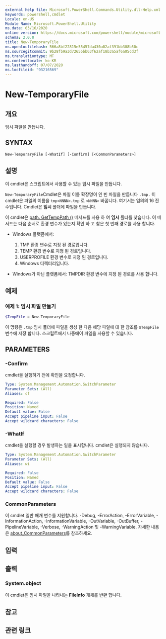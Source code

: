 ```yaml
---
external help file: Microsoft.PowerShell.Commands.Utility.dll-Help.xml
keywords: powershell,cmdlet
Locale: en-US
Module Name: Microsoft.PowerShell.Utility
ms.date: 03/16/2020
online version: https://docs.microsoft.com/powershell/module/microsoft.powershell.utility/new-temporaryfile?view=powershell-6&WT.mc_id=ps-gethelp
schema: 2.0.0
title: New-TemporaryFile
ms.openlocfilehash: 566a8bf22815e55457da430a02af391bb308b50c
ms.sourcegitcommit: 9b28fb9a3d72655bb63f62af18b3a5af6a05cd3f
ms.translationtype: MT
ms.contentlocale: ko-KR
ms.lasthandoff: 07/07/2020
ms.locfileid: "93216569"
---
```

# New-TemporaryFile

## 개요
임시 파일을 만듭니다.

## SYNTAX

```
New-TemporaryFile [-WhatIf] [-Confirm] [<CommonParameters>]
```

## 설명

이 cmdlet은 스크립트에서 사용할 수 있는 임시 파일을 만듭니다.

`New-TemporaryFile`Cmdlet은 파일 이름 확장명이 인 빈 파일을 만듭니다 `.tmp` .
이 cmdlet은 파일의 이름을 `tmp<NNNN>.tmp` 로 `<NNNN>` 바꿉니다. 여기서는 임의의 16 진수입니다.
Cmdlet은 **임시** 폴더에 파일을 만듭니다.

이 cmdlet은 [path. GetTempPath ()](/dotnet/api/system.io.path.gettemppath) 메서드를 사용 하 여 **임시** 폴더를 찾습니다. 이 메서드는 다음 순서로 환경 변수가 있는지 확인 하 고 찾은 첫 번째 경로를 사용 합니다.

- Windows 플랫폼에서:

  1. TMP 환경 변수로 지정 된 경로입니다.
  1. TEMP 환경 변수로 지정 된 경로입니다.
  1. USERPROFILE 환경 변수로 지정 된 경로입니다.
  1. Windows 디렉터리입니다.

- Windows가 아닌 플랫폼에서: TMPDIR 환경 변수에 지정 된 경로를 사용 합니다.

## 예제

### 예제 1: 임시 파일 만들기

```powershell
$TempFile = New-TemporaryFile
```

이 명령은 `.tmp` 임시 폴더에 파일을 생성 한 다음 해당 파일에 대 한 참조를 `$TempFile` 변수에 저장 합니다. 스크립트에서 나중에이 파일을 사용할 수 있습니다.

## PARAMETERS

### -Confirm

cmdlet을 실행하기 전에 확인을 요청합니다.

```yaml
Type: System.Management.Automation.SwitchParameter
Parameter Sets: (All)
Aliases: cf

Required: False
Position: Named
Default value: False
Accept pipeline input: False
Accept wildcard characters: False
```

### -WhatIf

cmdlet을 실행할 경우 발생하는 일을 표시합니다.
cmdlet은 실행되지 않습니다.

```yaml
Type: System.Management.Automation.SwitchParameter
Parameter Sets: (All)
Aliases: wi

Required: False
Position: Named
Default value: False
Accept pipeline input: False
Accept wildcard characters: False
```

### CommonParameters

이 cmdlet 일반 매개 변수를 지원합니다. -Debug, -ErrorAction, -ErrorVariable, -InformationAction, -InformationVariable, -OutVariable, -OutBuffer, -PipelineVariable, -Verbose, -WarningAction 및 -WarningVariable. 자세한 내용은 [about_CommonParameters](../Microsoft.PowerShell.Core/About/about_CommonParameters.md)를 참조하세요.

## 입력

## 출력

### System.object

이 cmdlet은 임시 파일을 나타내는 **FileInfo** 개체를 반환 합니다.

## 참고

## 관련 링크
